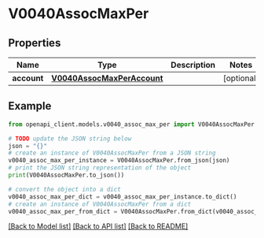 # V0040AssocMaxPer


## Properties

Name | Type | Description | Notes
------------ | ------------- | ------------- | -------------
**account** | [**V0040AssocMaxPerAccount**](V0040AssocMaxPerAccount.md) |  | [optional] 

## Example

```python
from openapi_client.models.v0040_assoc_max_per import V0040AssocMaxPer

# TODO update the JSON string below
json = "{}"
# create an instance of V0040AssocMaxPer from a JSON string
v0040_assoc_max_per_instance = V0040AssocMaxPer.from_json(json)
# print the JSON string representation of the object
print(V0040AssocMaxPer.to_json())

# convert the object into a dict
v0040_assoc_max_per_dict = v0040_assoc_max_per_instance.to_dict()
# create an instance of V0040AssocMaxPer from a dict
v0040_assoc_max_per_from_dict = V0040AssocMaxPer.from_dict(v0040_assoc_max_per_dict)
```
[[Back to Model list]](../README.md#documentation-for-models) [[Back to API list]](../README.md#documentation-for-api-endpoints) [[Back to README]](../README.md)


